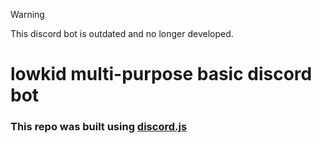 > [!WARNING]
> This discord bot is outdated and no longer developed.

# lowkid multi-purpose basic discord bot
### This repo was built using [discord.js]([https://pages.github.com/](https://github.com/discordjs/discord.js))

